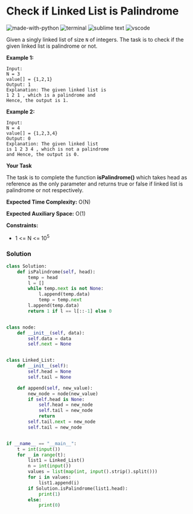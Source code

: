 # Check if Linked List is Palindrome
![made-with-python](https://img.shields.io/badge/Made%20with-Python-007396.svg)
![terminal](https://img.shields.io/badge/Windows%20Terminal-4D4D4D?logo=windows%20terminal&logoColor=white)
![sublime text](https://img.shields.io/badge/sublime_text-%23575757.svg?logo=sublime-text&logoColor=important)
![vscode](https://img.shields.io/badge/Visual_Studio_Code-0078D4?logo=visual%20studio%20code&logoColor=white)

Given a singly linked list of size `N` of integers. The task is to check if the given linked list is palindrome or not.

__Example 1:__
```
Input:
N = 3
value[] = {1,2,1}
Output: 1
Explanation: The given linked list is
1 2 1 , which is a palindrome and
Hence, the output is 1.
```
__Example 2:__
```
Input:
N = 4
value[] = {1,2,3,4}
Output: 0
Explanation: The given linked list
is 1 2 3 4 , which is not a palindrome
and Hence, the output is 0.
```
__Your Task__

The task is to complete the function **isPalindrome()** which takes head as reference as the only parameter and returns true or false if linked list is palindrome or not respectively.

__Expected Time Complexity:__ O(N)

__Expected Auxiliary Space:__ O(1)

__Constraints:__
- 1 <= N <= 10<sup>5</sup>

### Solution
```py
class Solution:
    def isPalindrome(self, head):
        temp = head
        l = []
        while temp.next is not None:
            l.append(temp.data)
            temp = temp.next
        l.append(temp.data)
        return 1 if l == l[::-1] else 0


class node:
    def __init__(self, data):
        self.data = data
        self.next = None


class Linked_List:
    def __init__(self):
        self.head = None
        self.tail = None

    def append(self, new_value):
        new_node = node(new_value)
        if self.head is None:
            self.head = new_node
            self.tail = new_node
            return
        self.tail.next = new_node
        self.tail = new_node


if __name__ == "__main__":
    t = int(input())
    for _ in range(t):
        list1 = Linked_List()
        n = int(input())
        values = list(map(int, input().strip().split()))
        for i in values:
            list1.append(i)
        if Solution.isPalindrome(list1.head):
            print(1)
        else:
            print(0)
```